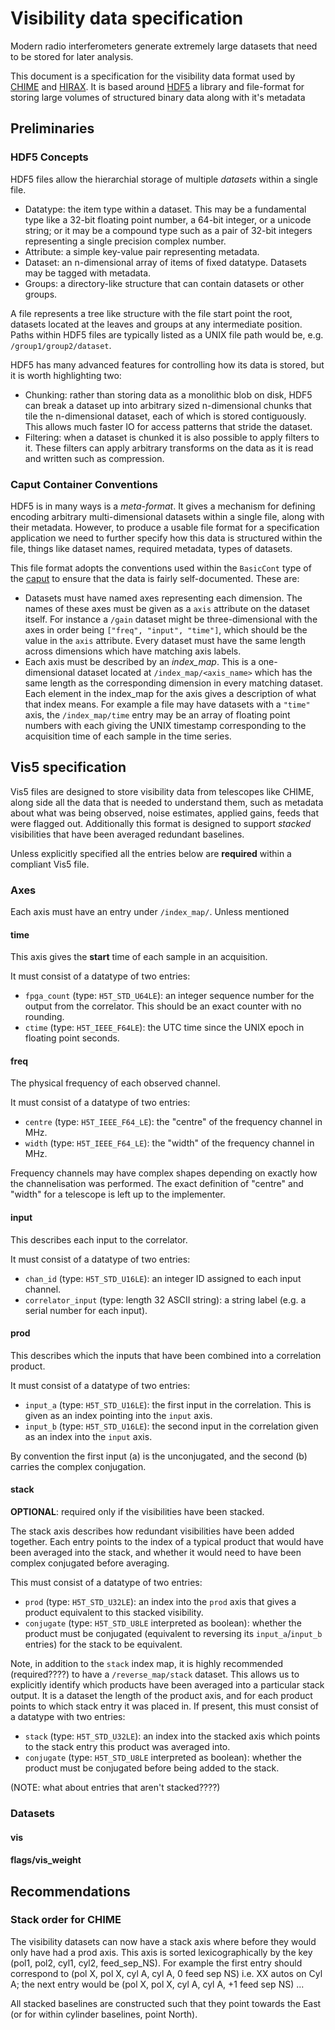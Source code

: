 # Visibility data specification

Modern radio interferometers generate extremely large datasets that need to be stored
for later analysis.

This document is a specification for the visibility data format used by
[CHIME](https://chime-experiment.ca/) and [HIRAX](https://hirax.ukzn.ac.za). It is
based around [HDF5](https://hdf5.org/) a library and file-format for storing large
volumes of structured binary data along with it's metadata

## Preliminaries

### HDF5 Concepts

HDF5 files allow the hierarchial storage of multiple *datasets* within a single
file.

- Datatype: the item type within a dataset. This may be a fundamental type like a
  32-bit floating point number, a 64-bit integer, or a unicode string; or it may be a
  compound type such as a pair of 32-bit integers representing a single precision
  complex number.
- Attribute: a simple key-value pair representing metadata.
- Dataset: an n-dimensional array of items of fixed datatype. Datasets may be tagged
  with metadata.
- Groups: a directory-like structure that can contain datasets or other groups.

A file represents a tree like structure with the file start point the root, datasets
located at the leaves and groups at any intermediate position. Paths within HDF5
files are typically listed as a UNIX file path would be, e.g.
`/group1/group2/dataset`.

HDF5 has many advanced features for controlling how its data is stored, but it is
worth highlighting two:

- Chunking: rather than storing data as a monolithic blob on disk, HDF5 can break a
dataset up into arbitrary sized n-dimensional chunks that tile the n-dimensional
dataset, each of which is stored contiguously. This allows much faster IO for access
patterns that stride the dataset.
- Filtering: when a dataset is chunked it is also possible to apply filters to it.
These filters can apply arbitrary transforms on the data as it is read and written
such as compression.


### Caput Container Conventions

HDF5 is in many ways is a *meta-format*. It gives a mechanism for defining encoding
arbitrary multi-dimensional datasets within a single file, along with their metadata.
However, to produce a usable file format for a specification application we need to
further specify how this data is structured within the file, things like dataset
names, required metadata, types of datasets.

This file format adopts the conventions used within the `BasicCont` type of the
[caput](https://github.com/radiocosmology/caput/) to ensure that the data is fairly
self-documented. These are:

- Datasets must have named axes representing each dimension. The names of these axes
  must be given as a `axis` attribute on the dataset itself. For instance a `/gain`
  dataset might be three-dimensional with the axes in order being `["freq", "input", "time"]`,
  which should be the value in the `axis` attribute. Every dataset must have
  the same length across dimensions which have matching axis labels.
- Each axis must be described by an *index_map*. This is a one-dimensional dataset
  located at `/index_map/<axis_name>` which has the same length as the corresponding
  dimension in every matching dataset. Each element in the index_map for the axis gives
  a description of what that index means. For example a file may have datasets with a
  `"time"` axis, the `/index_map/time` entry may be an array of floating point numbers
  with each giving the UNIX timestamp corresponding to the acquisition time of each
  sample in the time series.


## Vis5 specification

Vis5 files are designed to store visibility data from telescopes like CHIME, along
side all the data that is needed to understand them, such as metadata about what was
being observed, noise estimates, applied gains, feeds that were flagged out.
Additionally this format is designed to support *stacked* visibilities that have been
averaged redundant baselines.

Unless explicitly specified all the entries below are **required** within a compliant
Vis5 file.

### Axes

Each axis must have an entry under `/index_map/`. Unless mentioned

#### time

This axis gives the **start** time of each sample in an acquisition.

It must consist of a datatype of two entries:
- `fpga_count` (type: `H5T_STD_U64LE`): an integer sequence number for the output from the correlator. This should be an exact counter with no rounding.
- `ctime` (type: `H5T_IEEE_F64LE`): the UTC time since the UNIX epoch in floating point seconds.

#### freq

The physical frequency of each observed channel.

It must consist of a datatype of two entries:
- `centre` (type: `H5T_IEEE_F64_LE`): the "centre" of the frequency channel in MHz.
- `width` (type: `H5T_IEEE_F64_LE`): the "width" of the frequency channel in MHz.

Frequency channels may have complex shapes depending on exactly how the
channelisation was performed. The exact definition of "centre" and "width" for a
telescope is left up
to the implementer.

#### input

This describes each input to the correlator.

It must consist of a datatype of two entries:
- `chan_id` (type: `H5T_STD_U16LE`): an integer ID assigned to each input channel.
- `correlator_input` (type: length 32 ASCII string): a string label (e.g. a serial number for each input).

#### prod

This describes which the inputs that have been combined into a correlation product.

It must consist of a datatype of two entries:
- `input_a` (type: `H5T_STD_U16LE`): the first input in the correlation. This is
given as an index pointing into the `input` axis.
- `input_b` (type: `H5T_STD_U16LE`): the second input in the correlation given as an
index into the `input` axis.

By convention the first input (a) is the unconjugated, and the second (b) carries the
complex conjugation.

#### stack

**OPTIONAL**: required only if the visibilities have been stacked.

The stack axis describes how redundant visibilities have been added together. Each entry points to the index of a typical product that would have been averaged into the stack, and whether it would need to have been complex conjugated before averaging.

This must consist of a datatype of two entries:
- `prod` (type: `H5T_STD_U32LE`): an index into the `prod` axis that gives a product equivalent to this stacked visibility.
- `conjugate` (type: `H5T_STD_U8LE` interpreted as boolean): whether the product must be conjugated (equivalent to reversing its `input_a`/`input_b` entries) for the stack to be equivalent.


Note, in addition to the `stack` index map, it is highly recommended (required????) to have a `/reverse_map/stack` dataset. This allows us to explicitly identify which products have been averaged into a particular stack output. It is a dataset the length of the product axis, and for each product points to which stack entry it was placed in. If present, this must consist of a datatype with two entries:
- `stack` (type: `H5T_STD_U32LE`): an index into the stacked axis which points to the stack entry this product was averaged into.
- `conjugate` (type: `H5T_STD_U8LE` interpreted as boolean): whether the product must be conjugated before being added to the stack.

(NOTE: what about entries that aren't stacked????)

### Datasets

#### vis

#### flags/vis_weight

## Recommendations

### Stack order for CHIME

The visibility datasets can now have a stack axis where before they would only have had a prod axis. This axis is sorted lexicographically by the key (pol1, pol2, cyl1, cyl2, feed_sep_NS). For example the first entry should correspond to (pol X, pol X, cyl A, cyl A, 0 feed sep NS) i.e. XX autos on Cyl A; the next entry would be (pol X, pol X, cyl A, cyl A, +1 feed sep NS) ...

All stacked baselines are constructed such that they point towards the East (or for within cylinder baselines, point North).
